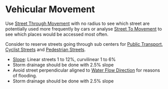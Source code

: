 # Vehicular Movement

Use [Street Through Movement]() with no radius to see which street are potentially used more frequently by cars or analyse [Street To Movement]() to see which places would be accessed most often.

Consider to reserve streets going through sub centers for [Public Transport](),  [Cyclist Streets]() and  [Pedestrian Streets]().

* [Slope](): Linear streets 1 to 12%, curvilinear 1 to 6%
* Storm drainage should be done with 2.5% slope
* Avoid street perpendicular aligned to [Water Flow Direction]() for reasons of flooding.
* Storm drainage should be done with 2.5% slope